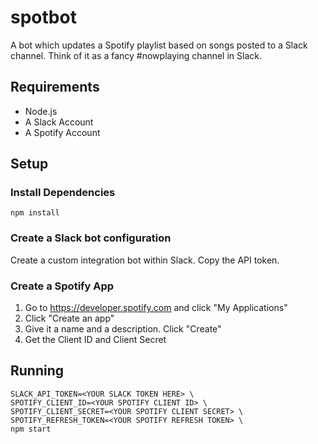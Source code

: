 # spotbot
A bot which updates a Spotify playlist based on songs posted to a Slack channel. Think of it as a fancy #nowplaying channel in Slack.

## Requirements
 * Node.js
 * A Slack Account
 * A Spotify Account

## Setup
### Install Dependencies
```
npm install
```

### Create a Slack bot configuration
Create a custom integration bot within Slack. Copy the API token.

### Create a Spotify App
 1. Go to https://developer.spotify.com and click "My Applications"
 1. Click "Create an app"
 1. Give it a name and a description. Click "Create"
 1. Get the Client ID and Client Secret

## Running
```
SLACK_API_TOKEN=<YOUR SLACK TOKEN HERE> \
SPOTIFY_CLIENT_ID=<YOUR SPOTIFY CLIENT ID> \
SPOTIFY_CLIENT_SECRET=<YOUR SPOTIFY CLIENT SECRET> \
SPOTIFY_REFRESH_TOKEN=<YOUR SPOTIFY REFRESH TOKEN> \
npm start
```